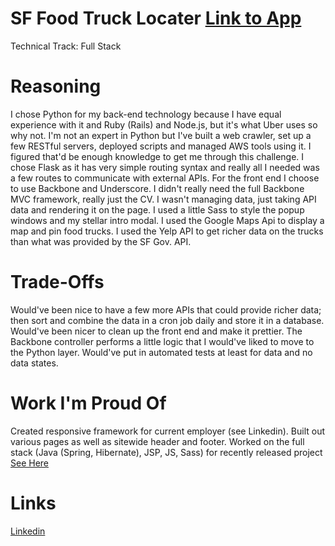 SF Food Truck Locater
[Link to App](http://foodtruck-env-ummn222ygm.elasticbeanstalk.com/)
=========

Technical Track: Full Stack

Reasoning
=========
I chose Python for my back-end technology because I have equal experience with it and Ruby (Rails) and Node.js, but it's what Uber uses so why not.  I'm not an expert in Python but I've built a web crawler, set up a few RESTful servers, deployed scripts and managed AWS tools using it.  I figured that'd be enough knowledge to get me through this challenge.  I chose Flask as it has very simple routing syntax and really all I needed was a few routes to communicate with external APIs.
For the front end I choose to use Backbone and Underscore.  I didn't really need the full Backbone MVC framework, really just the CV.  I wasn't managing data, just taking API data and rendering it on the page.  I used a little Sass to style the popup windows and my stellar intro modal.  I used the Google Maps Api to display a map and pin food trucks.  I used the Yelp API to get richer data on the trucks than what was provided by the SF Gov. API.


Trade-Offs
=========
Would've been nice to have a few more APIs that could provide richer data; then sort and combine the data in a cron job daily and store it in a database.
Would've been nicer to clean up the front end and make it prettier. The Backbone controller performs a little logic that I would've liked to move to the Python layer.
Would've put in automated tests at least for data and no data states.


Work I'm Proud Of
=========
Created responsive framework for current employer (see Linkedin). Built out various pages as well as sitewide header and footer.
Worked on the full stack (Java (Spring, Hibernate), JSP, JS, Sass) for recently released project [See Here](http://www.glassdoor.com/Benefits/Glassdoor-US-Benefits-EI_IE100431.0,9_IL.10,12_IN1.htm)


Links
=========
[Linkedin](www.linkedin.com/pub/michael-abell/3/b65/b82/)